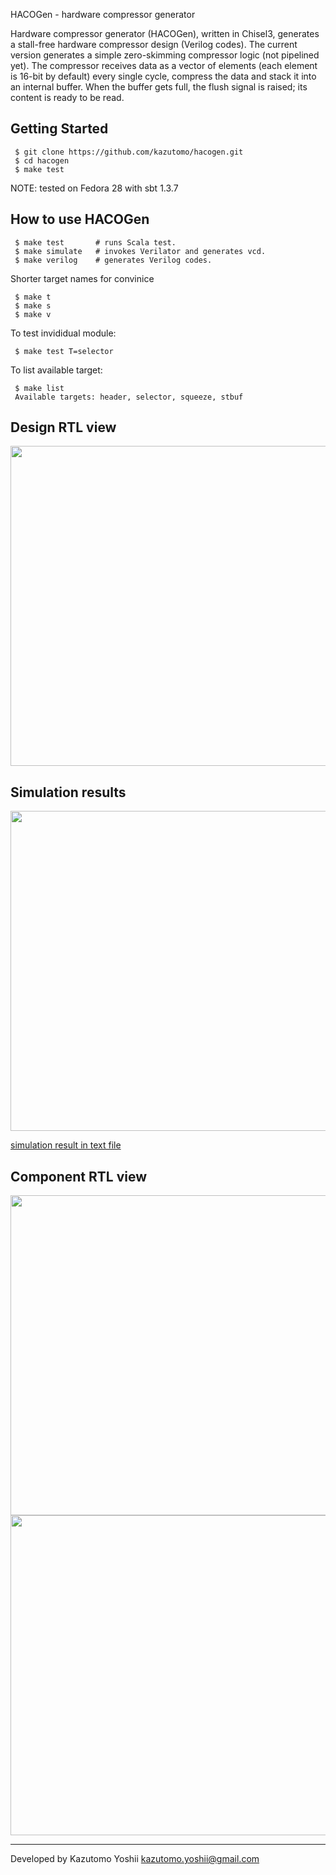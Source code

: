 HACOGen - hardware compressor generator


Hardware compressor generator (HACOGen), written in Chisel3, generates
a stall-free hardware compressor design (Verilog codes).  The current
version generates a simple zero-skimming compressor logic (not
pipelined yet). The compressor receives data as a vector of elements
(each element is 16-bit by default) every single cycle, compress the
data and stack it into an internal buffer. When the buffer gets full,
the flush signal is raised; its content is ready to be read.


Getting Started
---------------

     $ git clone https://github.com/kazutomo/hacogen.git
     $ cd hacogen
     $ make test

NOTE: tested on Fedora 28 with sbt 1.3.7

How to use HACOGen
--------------

     $ make test       # runs Scala test.
     $ make simulate   # invokes Verilator and generates vcd.
     $ make verilog    # generates Verilog codes.

Shorter target names for convinice

     $ make t
     $ make s
     $ make v

To test invididual module:

     $ make test T=selector

To list available target:

     $ make list
     Available targets: header, selector, squeeze, stbuf


Design RTL view
---------------

<img src="https://raw.githubusercontent.com/kazutomo/hacogen/master/figs/comp-rtl-view.png"  width="512" />


Simulation results
------------------

<img src="https://raw.githubusercontent.com/kazutomo/hacogen/master/figs/haco-wave.png"  width="512" />


<a href="https://raw.githubusercontent.com/kazutomo/hacogen/master/results/comp-output.txt" >simulation result in text file</a>


Component RTL view
------------------

<img src="https://raw.githubusercontent.com/kazutomo/hacogen/master/figs/rtl-view-squeeze-shiftup.png"  width="512" />

<img src="https://raw.githubusercontent.com/kazutomo/hacogen/master/figs/rtl-view-stbuf.png"  width="512" />



----
Developed by Kazutomo Yoshii <kazutomo.yoshii@gmail.com>
